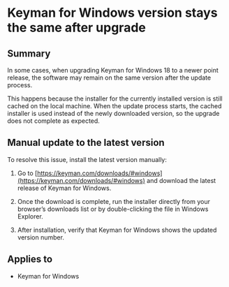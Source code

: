 # Keyman for Windows version stays the same after upgrade

## Summary

In some cases, when upgrading Keyman for Windows 18 to a newer point release, the software may remain on the same version after the update process.

This happens because the installer for the currently installed version is still cached on the local machine. When the update process starts, the cached installer is used instead of the newly downloaded version, so the upgrade does not complete as expected.

## Manual update to the latest version

To resolve this issue, install the latest version manually:

1. Go to [https://keyman.com/downloads/#windows](https://keyman.com/downloads/#windows)
 and download the latest release of Keyman for Windows.

2. Once the download is complete, run the installer directly from your browser’s downloads list or by double-clicking the file in Windows Explorer.

3. After installation, verify that Keyman for Windows shows the updated version number.

## Applies to

* Keyman for Windows 

